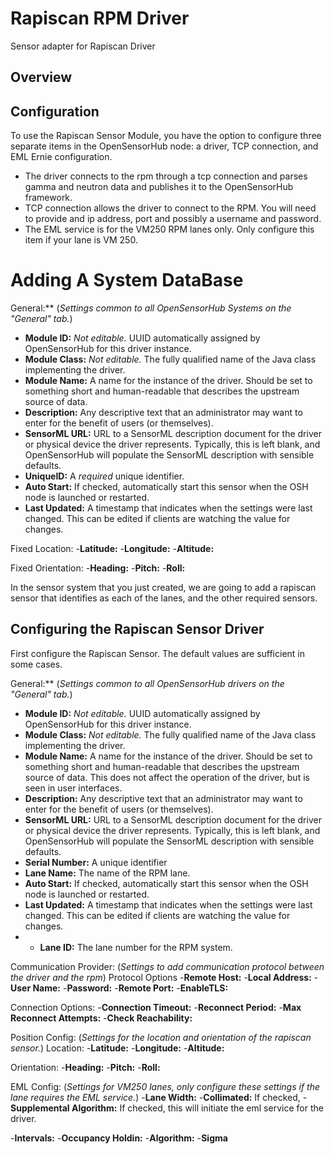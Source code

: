 # Rapiscan RPM Driver

Sensor adapter for Rapiscan Driver


## Overview


## Configuration

To use the Rapiscan Sensor Module, you have the option to configure three separate items in the OpenSensorHub node: a driver, TCP connection, and EML Ernie configuration.

- The driver connects to the rpm through a tcp connection and parses gamma and neutron data and publishes it to the OpenSensorHub framework.
- TCP connection allows the driver to connect to the RPM. You will need to provide and ip address, port and possibly a username and password.
- The EML service is for the VM250 RPM lanes only. Only configure this item if your lane is VM 250.

# Adding A System DataBase
General:** (*Settings common to all OpenSensorHub Systems on the "General" tab.*)
- **Module ID:** *Not editable.* UUID automatically assigned by OpenSensorHub for this driver instance.
- **Module Class:** *Not editable.* The fully qualified name of the Java class implementing the driver.
- **Module Name:** A name for the instance of the driver. Should be set to something short and human-readable that describes the upstream source of data.
- **Description:** Any descriptive text that an administrator may want to enter for the benefit of users (or themselves).
- **SensorML URL:** URL to a SensorML description document for the driver or physical device the driver represents. Typically, this is left blank, and OpenSensorHub will populate the SensorML description with sensible defaults.
- **UniqueID:** A *required* unique identifier.
- **Auto Start:** If checked, automatically start this sensor when the OSH node is launched or restarted.
- **Last Updated:** A timestamp that indicates when the settings were last changed. This can be edited if clients are watching the value for changes.

Fixed Location:
-**Latitude:**
-**Longitude:**
-**Altitude:**

Fixed Orientation:
-**Heading:**
-**Pitch:**
-**Roll:**


In the sensor system that you just created, we are going to add a rapiscan sensor that identifies as each of the lanes, and the other required sensors. 

## Configuring the Rapiscan Sensor Driver

First configure the Rapiscan Sensor. The default values are sufficient in some cases.

General:** (*Settings common to all OpenSensorHub drivers on the "General" tab.*)
- **Module ID:** *Not editable.* UUID automatically assigned by OpenSensorHub for this driver instance.
- **Module Class:** *Not editable.* The fully qualified name of the Java class implementing the driver.
- **Module Name:** A name for the instance of the driver. Should be set to something short and human-readable that describes the upstream source of data. This does not affect the operation of the driver, but is seen in user interfaces.
- **Description:** Any descriptive text that an administrator may want to enter for the benefit of users (or themselves).
- **SensorML URL:** URL to a SensorML description document for the driver or physical device the driver represents. Typically, this is left blank, and OpenSensorHub will populate the SensorML description with sensible defaults.
- **Serial Number:** A unique identifier 
- **Lane Name:** The name of the RPM lane.
- **Auto Start:** If checked, automatically start this sensor when the OSH node is launched or restarted.
- **Last Updated:** A timestamp that indicates when the settings were last changed. This can be edited if clients are watching the value for changes.
- - **Lane ID:** The lane number for the RPM system.

Communication Provider: (*Settings to add communication protocol between the driver and the rpm*)
Protocol Options
-**Remote Host:**
-**Local Address:**
-**User Name:**
-**Password:**
-**Remote Port:**
-**EnableTLS:**

Connection Options:
-**Connection Timeout:**
-**Reconnect Period:**
-**Max Reconnect Attempts:**
-**Check Reachability:**


Position Config: (*Settings for the location and orientation of the rapiscan sensor.*)
Location:
-**Latitude:**
-**Longitude:**
-**Altitude:**

Orientation:
-**Heading:**
-**Pitch:**
-**Roll:**


EML Config: (*Settings for VM250 lanes, only configure these settings if the lane requires the EML service.*)
-**Lane Width:**
-**Collimated:** If checked, 
-**Supplemental Algorithm:** If checked, this will initiate the eml service for the driver. 

-**Intervals:**
-**Occupancy Holdin:**
-**Algorithm:**
-**Sigma**
